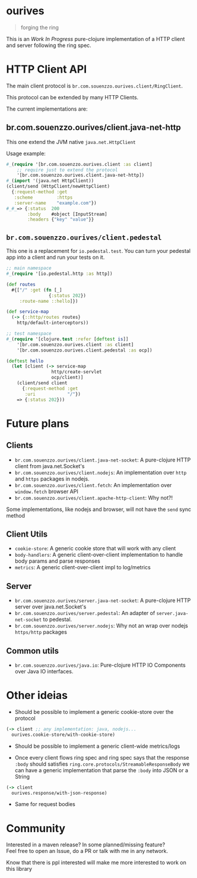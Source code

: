 # ourives

> forging the ring

This is an *Work In Progress* pure-clojure implementation of a HTTP client and server following the ring spec.

# HTTP Client API

The main client protocol is `br.com.souenzzo.ourives.client/RingClient`.

This protocol can be extended by many HTTP Clients.

The current implementations are:

## br.com.souenzzo.ourives/client.java-net-http

This one extend the JVM native `java.net.HttpClient`

Usage example:

```clojure
#_(require '[br.com.souenzzo.ourives.client :as client]
    ;; require just to extend the protocol
    '[br.com.souenzzo.ourives.client.java-net-http])
#_(import '(java.net HttpClient))
(client/send (HttpClient/newHttpClient)
  {:request-method :get
   :scheme         :https
   :server-name    "example.com"})
#_#_=> {:status  200
        :body    #object [InputStream]
        :headers {"key" "value"}}
```

## `br.com.souenzzo.ourives/client.pedestal`

This one is a replacement for `io.pedestal.test`. You can turn your pedestal app into a client and run your tests on it.

```clojure
;; main namespace
#_(require '[io.pedestal.http :as http])

(def routes
  #{["/" :get (fn [_]
                {:status 202})
     :route-name ::hello]})

(def service-map
  (-> {::http/routes routes}
    http/default-interceptors))

;; test namespace
#_(require '[clojure.test :refer [deftest is]]
    '[br.com.souenzzo.ourives.client :as client]
    '[br.com.souenzzo.ourives.client.pedestal :as ocp])

(deftest hello
  (let [client (-> service-map
                 http/create-servlet
                 ocp/client)]
    (client/send client
      {:request-method :get
       :uri            "/"})
    => {:status 202}))
```

# Future plans

## Clients

- `br.com.souenzzo.ourives/client.java-net-socket`: A pure-clojure HTTP client from java.net.Socket's
- `br.com.souenzzo.ourives/client.nodejs`: An implementation over `http` and `https` packages in nodejs.
- `br.com.souenzzo.ourives/client.fetch`: An implementation over `window.fetch` browser API
- `br.com.souenzzo.ourives/client.apache-http-client`: Why not?!

Some implementations, like nodejs and browser, will not have the `send` sync method

## Client Utils

- `cookie-store`: A generic cookie store that will work with any client
- `body-handlers`: A generic client-over-client implementation to handle body params and parse responses
- `metrics`: A generic client-over-client impl to log/metrics

## Server

- `br.com.souenzzo.ourives/server.java-net-socket`: A pure-clojure HTTP server over java.net.Socket's
- `br.com.souenzzo.ourives/server.pedestal`: An adapter of `server.java-net-socket` to pedestal.
- `br.com.souenzzo.ourives/server.nodejs`: Why not an wrap over nodejs `https/http` packages

## Common utils

- `br.com.souenzzo.ourives/java.io`: Pure-clojure HTTP IO Components over Java IO interfaces.

# Other ideias

- Should be possible to implement a generic cookie-store over the protocol

```clojure
(-> client ;; any implementation: java, nodejs... 
  ourives.cookie-store/with-cookie-store)
```

- Should be possible to implement a generic client-wide metrics/logs

- Once every client flows ring spec and ring spec says that the response `:body` should satisfies
  `ring.core.protocols/StreamableResponseBody` we can have a generic implementation that parse the `:body` into JSON or
  a String

```clojure
(-> client
  ourives.response/with-json-response)
```

- Same for request bodies

# Community

Interested in a maven release? In some planned/missing feature?  
Feel free to open an Issue, do a PR or talk with me in any network.

Know that there is ppl interested will make me more interested to work on this library 
